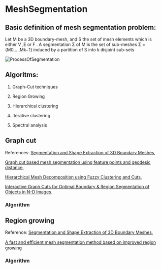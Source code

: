 # MeshSegmentation

## Basic definition of mesh segmentation problem:

Let M be a 3D boundary-mesh, and S the set of mesh elements which is either V ,E or F . A segmentation Σ of M is the set of sub-meshes Σ ={M0,...,Mk−1} induced by a partition of S into k disjoint sub-sets

![ProcessOfSegmentation](https://user-images.githubusercontent.com/64921559/136804832-459d4cea-d97f-4742-ad1f-6594a26d4ab3.jpg)


## Algoritms:
  1) Graph-Cut techniques

  2) Region Growing

  3) Hierarchical clustering

  4) Iterative clustering

  5) Spectral analysis


## Graph cut

References: 
[Segmentation and Shape Extraction of 3D Boundary Meshes](https://github.com/timofeysaybel/MeshSegmentation/files/7322933/Segmentation.and.Shape.Extraction.of.3D.Boundary.Meshes.pdf), 

[Graph cut based mesh segmentation using feature points and geodesic distance](https://github.com/timofeysaybel/MeshSegmentation/files/7322936/Graph.cut.based.mesh.segmentation.using.feature.points.and.geodesic.distance.pdf), 

[Hierarchical Mesh Decomposition using Fuzzy Clustering and Cuts](https://github.com/timofeysaybel/MeshSegmentation/files/7322938/Hierarchical.Mesh.Decomposition.using.Fuzzy.Clustering.and.Cuts.pdf), 

[Interactive Graph Cuts for Optimal Boundary & Region Segmentation of Objects in N-D Images](https://github.com/timofeysaybel/MeshSegmentation/files/7322939/Interactive.Graph.Cuts.for.Optimal.Boundary.Region.Segmentation.of.Objects.in.N-D.Images.pdf).


### Algorithm



## Region growing

Reference:
[Segmentation and Shape Extraction of 3D Boundary Meshes](https://github.com/timofeysaybel/MeshSegmentation/files/7323103/Segmentation.and.Shape.Extraction.of.3D.Boundary.Meshes.pdf),

[A fast and eﬃcient mesh segmentation method based on
improved region growing](https://github.com/timofeysaybel/MeshSegmentation/files/7323108/A.fast.and.e.cient.mesh.segmentation.method.based.on.improved.region.growing.pdf)


### Algorithm

